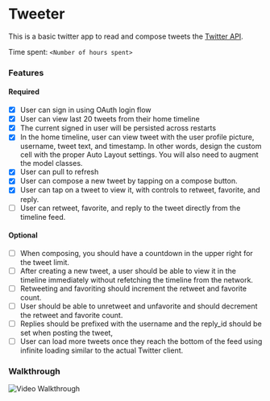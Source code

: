 # Tweeter

This is a basic twitter app to read and compose tweets the [Twitter API](https://apps.twitter.com/).

Time spent: `<Number of hours spent>`

### Features

#### Required

- [x] User can sign in using OAuth login flow
- [x] User can view last 20 tweets from their home timeline
- [x] The current signed in user will be persisted across restarts
- [x] In the home timeline, user can view tweet with the user profile picture, username, tweet text, and timestamp.  In other words, design the custom cell with the proper Auto Layout settings.  You will also need to augment the model classes.
- [x] User can pull to refresh
- [x] User can compose a new tweet by tapping on a compose button.
- [x] User can tap on a tweet to view it, with controls to retweet, favorite, and reply.
- [ ] User can retweet, favorite, and reply to the tweet directly from the timeline feed.

#### Optional

- [ ] When composing, you should have a countdown in the upper right for the tweet limit.
- [ ] After creating a new tweet, a user should be able to view it in the timeline immediately without refetching the timeline from the network.
- [ ] Retweeting and favoriting should increment the retweet and favorite count.
- [ ] User should be able to unretweet and unfavorite and should decrement the retweet and favorite count.
- [ ] Replies should be prefixed with the username and the reply_id should be set when posting the tweet,
- [ ] User can load more tweets once they reach the bottom of the feed using infinite loading similar to the actual Twitter client.

### Walkthrough

![Video Walkthrough](...)